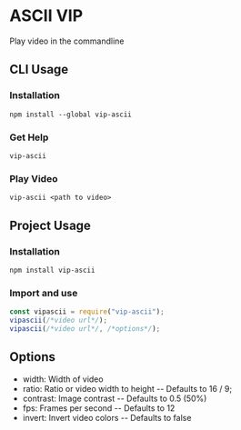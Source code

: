 # ASCII VIP

Play video in the commandline


## CLI Usage

### Installation

```shell
npm install --global vip-ascii
```

### Get Help

```shell
vip-ascii
```

### Play Video

```shell
vip-ascii <path to video>
```

## Project Usage

### Installation

```shell
npm install vip-ascii
```

### Import and use

```javascript
const vipascii = require("vip-ascii");
vipascii(/*video url*/);
vipascii(/*video url*/, /*options*/);
```

## Options

- width: Width of video
- ratio: Ratio or video width to height -- Defaults to 16 / 9;
- contrast: Image contrast --  Defaults to 0.5 (50%)
- fps: Frames per second -- Defaults to 12
- invert: Invert video colors -- Defaults to false
